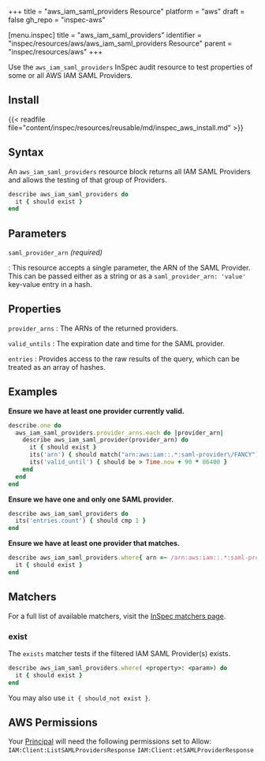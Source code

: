 +++
title = "aws_iam_saml_providers Resource"
platform = "aws"
draft = false
gh_repo = "inspec-aws"

[menu.inspec]
title = "aws_iam_saml_providers"
identifier = "inspec/resources/aws/aws_iam_saml_providers Resource"
parent = "inspec/resources/aws"
+++

Use the `aws_iam_saml_providers` InSpec audit resource to test properties of some or all AWS IAM SAML Providers.

## Install

{{< readfile file="content/inspec/resources/reusable/md/inspec_aws_install.md" >}}

## Syntax

An `aws_iam_saml_providers` resource block returns all IAM SAML Providers and allows the testing of that group of Providers.

```ruby
describe aws_iam_saml_providers do
  it { should exist }
end
```


## Parameters

`saml_provider_arn` _(required)_

: This resource accepts a single parameter, the ARN of the SAML Provider.
  This can be passed either as a string or as a `saml_provider_arn: 'value'` key-value entry in a hash.

## Properties

`provider_arns`
: The ARNs of the returned providers.

`valid_untils`
: The expiration date and time for the SAML provider.

`entries`
: Provides access to the raw results of the query, which can be treated as an array of hashes.

## Examples

**Ensure we have at least one provider currently valid.**

```ruby
describe.one do
  aws_iam_saml_providers.provider_arns.each do |provider_arn|
    describe aws_iam_saml_provider(provider_arn) do
      it { should exist }
      its('arn') { should match("arn:aws:iam::.*:saml-provider\/FANCY") }
      its('valid_until') { should be > Time.now + 90 * 86400 }
    end
  end
end
```

**Ensure we have one and only one SAML provider.**

```ruby
describe aws_iam_saml_providers do
  its('entries.count') { should cmp 1 }
end
```

**Ensure we have at least one provider that matches.**

```ruby
describe aws_iam_saml_providers.where{ arn =~ /arn:aws:iam::.*:saml-provider\/FANCY/ } do
  it { should exist }
end
```

## Matchers

For a full list of available matchers, visit the [InSpec matchers page](https://www.inspec.io/docs/reference/matchers/).

### exist

The `exists` matcher tests if the filtered IAM SAML Provider(s) exists.

```ruby
describe aws_iam_saml_providers.where( <property>: <param>) do
  it { should exist }
end
```
You may also use `it { should_not exist }`.

## AWS Permissions

Your [Principal](https://docs.aws.amazon.com/IAM/latest/UserGuide/intro-structure.html#intro-structure-principal) will need the following permissions set to Allow:
`IAM:Client:ListSAMLProvidersResponse`
`IAM:Client:etSAMLProviderResponse`
